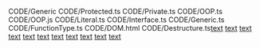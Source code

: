 CODE/Generic CODE/Protected.ts CODE/Private.ts CODE/OOP.ts CODE/OOP.js CODE/Literal.ts CODE/Interface.ts CODE/Generic.ts CODE/FunctionType.ts CODE/DOM.html CODE/Destructure.ts[text](Generic) [text](Protected.ts) [text](Private.ts) [text](OOP.ts) [text](OOP.js) [text](Literal.ts) [text](Interface.ts) [text](Generic.ts) [text](FunctionType.ts) [text](DOM.html) [text](Destructure.ts)